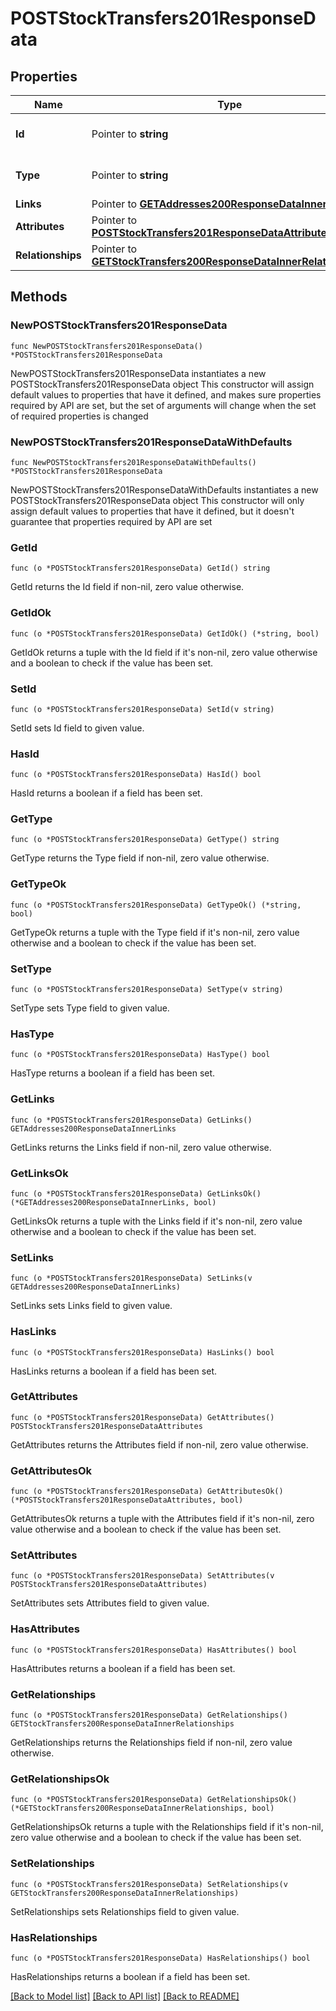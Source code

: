 # POSTStockTransfers201ResponseData

## Properties

Name | Type | Description | Notes
------------ | ------------- | ------------- | -------------
**Id** | Pointer to **string** | The resource&#39;s id | [optional] 
**Type** | Pointer to **string** | The resource&#39;s type | [optional] 
**Links** | Pointer to [**GETAddresses200ResponseDataInnerLinks**](GETAddresses200ResponseDataInnerLinks.md) |  | [optional] 
**Attributes** | Pointer to [**POSTStockTransfers201ResponseDataAttributes**](POSTStockTransfers201ResponseDataAttributes.md) |  | [optional] 
**Relationships** | Pointer to [**GETStockTransfers200ResponseDataInnerRelationships**](GETStockTransfers200ResponseDataInnerRelationships.md) |  | [optional] 

## Methods

### NewPOSTStockTransfers201ResponseData

`func NewPOSTStockTransfers201ResponseData() *POSTStockTransfers201ResponseData`

NewPOSTStockTransfers201ResponseData instantiates a new POSTStockTransfers201ResponseData object
This constructor will assign default values to properties that have it defined,
and makes sure properties required by API are set, but the set of arguments
will change when the set of required properties is changed

### NewPOSTStockTransfers201ResponseDataWithDefaults

`func NewPOSTStockTransfers201ResponseDataWithDefaults() *POSTStockTransfers201ResponseData`

NewPOSTStockTransfers201ResponseDataWithDefaults instantiates a new POSTStockTransfers201ResponseData object
This constructor will only assign default values to properties that have it defined,
but it doesn't guarantee that properties required by API are set

### GetId

`func (o *POSTStockTransfers201ResponseData) GetId() string`

GetId returns the Id field if non-nil, zero value otherwise.

### GetIdOk

`func (o *POSTStockTransfers201ResponseData) GetIdOk() (*string, bool)`

GetIdOk returns a tuple with the Id field if it's non-nil, zero value otherwise
and a boolean to check if the value has been set.

### SetId

`func (o *POSTStockTransfers201ResponseData) SetId(v string)`

SetId sets Id field to given value.

### HasId

`func (o *POSTStockTransfers201ResponseData) HasId() bool`

HasId returns a boolean if a field has been set.

### GetType

`func (o *POSTStockTransfers201ResponseData) GetType() string`

GetType returns the Type field if non-nil, zero value otherwise.

### GetTypeOk

`func (o *POSTStockTransfers201ResponseData) GetTypeOk() (*string, bool)`

GetTypeOk returns a tuple with the Type field if it's non-nil, zero value otherwise
and a boolean to check if the value has been set.

### SetType

`func (o *POSTStockTransfers201ResponseData) SetType(v string)`

SetType sets Type field to given value.

### HasType

`func (o *POSTStockTransfers201ResponseData) HasType() bool`

HasType returns a boolean if a field has been set.

### GetLinks

`func (o *POSTStockTransfers201ResponseData) GetLinks() GETAddresses200ResponseDataInnerLinks`

GetLinks returns the Links field if non-nil, zero value otherwise.

### GetLinksOk

`func (o *POSTStockTransfers201ResponseData) GetLinksOk() (*GETAddresses200ResponseDataInnerLinks, bool)`

GetLinksOk returns a tuple with the Links field if it's non-nil, zero value otherwise
and a boolean to check if the value has been set.

### SetLinks

`func (o *POSTStockTransfers201ResponseData) SetLinks(v GETAddresses200ResponseDataInnerLinks)`

SetLinks sets Links field to given value.

### HasLinks

`func (o *POSTStockTransfers201ResponseData) HasLinks() bool`

HasLinks returns a boolean if a field has been set.

### GetAttributes

`func (o *POSTStockTransfers201ResponseData) GetAttributes() POSTStockTransfers201ResponseDataAttributes`

GetAttributes returns the Attributes field if non-nil, zero value otherwise.

### GetAttributesOk

`func (o *POSTStockTransfers201ResponseData) GetAttributesOk() (*POSTStockTransfers201ResponseDataAttributes, bool)`

GetAttributesOk returns a tuple with the Attributes field if it's non-nil, zero value otherwise
and a boolean to check if the value has been set.

### SetAttributes

`func (o *POSTStockTransfers201ResponseData) SetAttributes(v POSTStockTransfers201ResponseDataAttributes)`

SetAttributes sets Attributes field to given value.

### HasAttributes

`func (o *POSTStockTransfers201ResponseData) HasAttributes() bool`

HasAttributes returns a boolean if a field has been set.

### GetRelationships

`func (o *POSTStockTransfers201ResponseData) GetRelationships() GETStockTransfers200ResponseDataInnerRelationships`

GetRelationships returns the Relationships field if non-nil, zero value otherwise.

### GetRelationshipsOk

`func (o *POSTStockTransfers201ResponseData) GetRelationshipsOk() (*GETStockTransfers200ResponseDataInnerRelationships, bool)`

GetRelationshipsOk returns a tuple with the Relationships field if it's non-nil, zero value otherwise
and a boolean to check if the value has been set.

### SetRelationships

`func (o *POSTStockTransfers201ResponseData) SetRelationships(v GETStockTransfers200ResponseDataInnerRelationships)`

SetRelationships sets Relationships field to given value.

### HasRelationships

`func (o *POSTStockTransfers201ResponseData) HasRelationships() bool`

HasRelationships returns a boolean if a field has been set.


[[Back to Model list]](../README.md#documentation-for-models) [[Back to API list]](../README.md#documentation-for-api-endpoints) [[Back to README]](../README.md)


